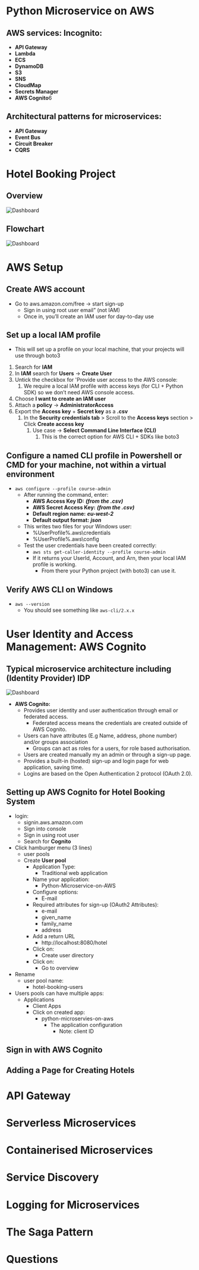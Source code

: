 # Python Microservice on AWS

## AWS services: Incognito:
  - **API Gateway**
  - **Lambda**
  - **ECS**
  - **DynamoDB**
  - **S3**
  - **SNS**
  - **CloudMap**
  - **Secrets Manager**
  - **AWS Cognito**6

## Architectural patterns for microservices: 
  - **API Gateway**
  - **Event Bus**
  - **Circuit Breaker**
  - **CQRS**

# Hotel Booking Project
## Overview
![Dashboard](images/Overview.png)
## Flowchart
![Dashboard](images/Flowchart.png)

# AWS Setup
## Create AWS account
- Go to aws.amazon.com/free → start sign-up
  - Sign in using root user email” (not IAM)
  - Once in, you’ll create an IAM user for day-to-day use
## Set up a local IAM profile
  - This will set up a profile on your local machine, that your projects will use through boto3
   1. Search for **IAM**
   2. In **IAM** search for **Users** -> **Create User**
   3. Untick the checkbox for 'Provide user access to the AWS console:
      1. We require a local IAM profile with access keys (for CLI + Python SDK) so we don’t need AWS console access.
   4. Choose **I want to create an IAM user**
   5. Attach a **policy** -> **AdministratorAccess**
   6. Export the **Access key** + **Secret key** as a **.csv**
      1. In the **Security credentials tab** > Scroll to the **Access keys** section > Click **Create access key**
         1. Use case → **Select Command Line Interface (CLI)**
            1. This is the correct option for AWS CLI + SDKs like boto3
## Configure a named CLI profile in Powershell or CMD for your machine, not within a virtual environment
  - `aws configure --profile course-admin`
    - After running the command, enter:
      - **AWS Access Key ID:** _**(from the .csv)**_
      - **AWS Secret Access Key:** _**(from the .csv)**_
      - **Default region name:** _**eu-west-2**_
      - **Default output format:** _**json**_
    - This writes two files for your Windows user:
      - %UserProfile%\.aws\credentials
      - %UserProfile%\.aws\config
    - Test the user credentials have been created correctly:
      - `aws sts get-caller-identity --profile course-admin`
      - If it returns your UserId, Account, and Arn, then your local IAM profile is working.
        - From there your Python project (with boto3) can use it.
## Verify AWS CLI on Windows
 - `aws --version`
   - You should see something like `aws-cli/2.x.x`
 
# User Identity and Access Management: AWS Cognito
## Typical microservice architecture including (Identity Provider) IDP
![Dashboard](images/Typical%20microservice%20architecture.png)
- **AWS Cognito:** 
  - Provides user identity and user authentication through email or federated access.
    - Federated access means the credentials are created outside of AWS Cognito.
  - Users can have attributes (E.g Name, address, phone number) and/or groups association
    - Groups can act as roles for a users, for role based authorisation.
  - Users are created manually my an admin or through a sign-up page.
  - Provides a built-in (hosted) sign-up and login page for web application, saving time.
  - Logins are based on the Open Authentication 2 protocol (OAuth 2.0).

## Setting up AWS Cognito for Hotel Booking System
- login:
  - signin.aws.amazon.com
  - Sign into console 
  - Sign in using root user
  - Search for **Cognito**
- Click hamburger menu (3 lines)
  - user pools 
  - Create **User pool**
    - Application Type: 
      - Traditional web application
    - Name your application: 
      - Python-Microservice-on-AWS
    - Configure options: 
      - E-mail
    - Required attributes for sign-up (OAuth2 Attributes): 
      - e-mail
      - given_name
      - family_name
      - address
    - Add a return URL
      - http://localhost:8080/hotel
    - Click on:
      - Create user directory
    - Click on:
      - Go to overview
- Rename
  - user pool name:
    - hotel-booking-users
- Users pools can have multiple apps:
  - Applications
    - Client Apps
    - Click on created app:
      - python-microservies-on-aws
        - The application configuration
          - Note: client ID

## Sign in with AWS Cognito


## Adding a Page for Creating Hotels



# API Gateway

# Serverless Microservices

# Containerised Microservices

# Service Discovery

# Logging for Microservices

# The Saga Pattern

# Questions

